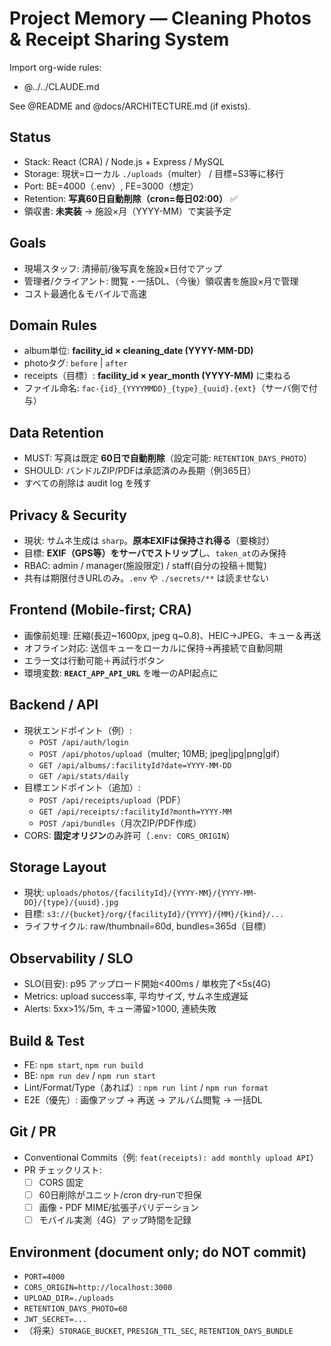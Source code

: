 # Project Memory — Cleaning Photos & Receipt Sharing System

Import org-wide rules:
- @../../CLAUDE.md

See @README and @docs/ARCHITECTURE.md (if exists).

## Status
- Stack: React (CRA) / Node.js + Express / MySQL
- Storage: 現状=ローカル `./uploads`（multer） / 目標=S3等に移行
- Port: BE=4000（.env）, FE=3000（想定）
- Retention: **写真60日自動削除（cron=毎日02:00）** ✅
- 領収書: **未実装** → 施設×月（YYYY-MM）で実装予定

## Goals
- 現場スタッフ: 清掃前/後写真を施設×日付でアップ
- 管理者/クライアント: 閲覧・一括DL、（今後）領収書を施設×月で管理
- コスト最適化＆モバイルで高速

## Domain Rules
- album単位: **facility_id × cleaning_date (YYYY-MM-DD)**
- photoタグ: `before` | `after`
- receipts（目標）: **facility_id × year_month (YYYY-MM)** に束ねる
- ファイル命名: `fac-{id}_{YYYYMMDD}_{type}_{uuid}.{ext}`（サーバ側で付与）

## Data Retention
- MUST: 写真は既定 **60日で自動削除**（設定可能: `RETENTION_DAYS_PHOTO`）
- SHOULD: バンドルZIP/PDFは承認済のみ長期（例365日）
- すべての削除は audit log を残す

## Privacy & Security
- 現状: サムネ生成は `sharp`。**原本EXIFは保持され得る**（要検討）
- 目標: **EXIF（GPS等）をサーバでストリップ**し、`taken_at`のみ保持
- RBAC: admin / manager(施設限定) / staff(自分の投稿＋閲覧)
- 共有は期限付きURLのみ。`.env` や `./secrets/**` は読ませない

## Frontend (Mobile-first; CRA)
- 画像前処理: 圧縮(長辺~1600px, jpeg q~0.8)、HEIC→JPEG、キュー＆再送
- オフライン対応: 送信キューをローカルに保持→再接続で自動同期
- エラー文は行動可能＋再試行ボタン
- 環境変数: **`REACT_APP_API_URL`** を唯一のAPI起点に

## Backend / API
- 現状エンドポイント（例）:
  - `POST /api/auth/login`
  - `POST /api/photos/upload`（multer; 10MB; jpeg|jpg|png|gif）
  - `GET /api/albums/:facilityId?date=YYYY-MM-DD`
  - `GET /api/stats/daily`
- 目標エンドポイント（追加）:
  - `POST /api/receipts/upload`（PDF）
  - `GET /api/receipts/:facilityId?month=YYYY-MM`
  - `POST /api/bundles`（月次ZIP/PDF作成）
- CORS: **固定オリジン**のみ許可（`.env: CORS_ORIGIN`）

## Storage Layout
- 現状: `uploads/photos/{facilityId}/{YYYY-MM}/{YYYY-MM-DD}/{type}/{uuid}.jpg`
- 目標: `s3://{bucket}/org/{facilityId}/{YYYY}/{MM}/{kind}/...`
- ライフサイクル: raw/thumbnail=60d, bundles=365d（目標）

## Observability / SLO
- SLO(目安): p95 アップロード開始<400ms / 単枚完了<5s(4G)
- Metrics: upload success率, 平均サイズ, サムネ生成遅延
- Alerts: 5xx>1%/5m, キュー滞留>1000, 連続失敗

## Build & Test
- FE: `npm start`, `npm run build`
- BE: `npm run dev` / `npm run start`
- Lint/Format/Type（あれば）: `npm run lint` / `npm run format`
- E2E（優先）: 画像アップ → 再送 → アルバム閲覧 → 一括DL

## Git / PR
- Conventional Commits（例: `feat(receipts): add monthly upload API`）
- PR チェックリスト:
  - [ ] CORS 固定
  - [ ] 60日削除がユニット/cron dry-runで担保
  - [ ] 画像・PDF MIME/拡張子バリデーション
  - [ ] モバイル実測（4G）アップ時間を記録

## Environment (document only; do NOT commit)
- `PORT=4000`
- `CORS_ORIGIN=http://localhost:3000`
- `UPLOAD_DIR=./uploads`
- `RETENTION_DAYS_PHOTO=60`
- `JWT_SECRET=...`
- （将来）`STORAGE_BUCKET`, `PRESIGN_TTL_SEC`, `RETENTION_DAYS_BUNDLE`
